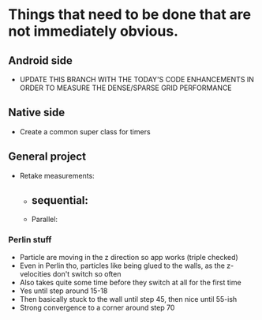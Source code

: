 # Things that need to be done that are not immediately obvious.

## Android side
- UPDATE THIS BRANCH WITH THE TODAY'S CODE ENHANCEMENTS IN ORDER TO MEASURE THE DENSE/SPARSE GRID PERFORMANCE


## Native side
- Create a common super class for timers


## General project
- Retake measurements:
  - sequential:
    - 
  - Parallel:


### Perlin stuff
- Particle are moving in the z direction so app works (triple checked)
- Even in Perlin tho, particles like being glued to the walls, as the z-velocities don't switch so often
- Also takes quite some time before they switch at all for the first time
- Yes until step around 15-18
- Then basically stuck to the wall until step 45, then nice until 55-ish
- Strong convergence to a corner around step 70

